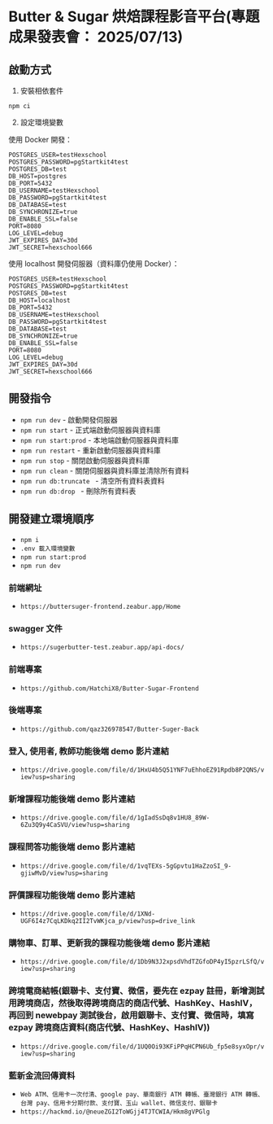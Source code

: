 # Butter & Sugar 烘焙課程影音平台(專題成果發表會： 2025/07/13)

## 啟動方式

1. 安裝相依套件

```
npm ci
```

2. 設定環境變數

使用 Docker 開發：

```
POSTGRES_USER=testHexschool
POSTGRES_PASSWORD=pgStartkit4test
POSTGRES_DB=test
DB_HOST=postgres
DB_PORT=5432
DB_USERNAME=testHexschool
DB_PASSWORD=pgStartkit4test
DB_DATABASE=test
DB_SYNCHRONIZE=true
DB_ENABLE_SSL=false
PORT=8080
LOG_LEVEL=debug
JWT_EXPIRES_DAY=30d
JWT_SECRET=hexschool666
```

使用 localhost 開發伺服器（資料庫仍使用 Docker）：

```
POSTGRES_USER=testHexschool
POSTGRES_PASSWORD=pgStartkit4test
POSTGRES_DB=test
DB_HOST=localhost
DB_PORT=5432
DB_USERNAME=testHexschool
DB_PASSWORD=pgStartkit4test
DB_DATABASE=test
DB_SYNCHRONIZE=true
DB_ENABLE_SSL=false
PORT=8080
LOG_LEVEL=debug
JWT_EXPIRES_DAY=30d
JWT_SECRET=hexschool666
```

## 開發指令

- `npm run dev` - 啟動開發伺服器
- `npm run start` - 正式端啟動伺服器與資料庫
- `npm run start:prod` - 本地端啟動伺服器與資料庫
- `npm run restart` - 重新啟動伺服器與資料庫
- `npm run stop` - 關閉啟動伺服器與資料庫
- `npm run clean` - 關閉伺服器與資料庫並清除所有資料
- `npm run db:truncate ` - 清空所有資料表資料
- `npm run db:drop ` - 刪除所有資料表

## 開發建立環境順序

- `npm i`
- `.env 載入環境變數`
- `npm run start:prod`
- `npm run dev`

### 前端網址
- `https://buttersuger-frontend.zeabur.app/Home`

### swagger 文件
- `https://sugerbutter-test.zeabur.app/api-docs/`

### 前端專案
- `https://github.com/HatchiX8/Butter-Sugar-Frontend`

### 後端專案
- `https://github.com/qaz326978547/Butter-Suger-Back`

### 登入, 使用者, 教師功能後端 demo 影片連結
- `https://drive.google.com/file/d/1HxU4b5Q51YNF7uEhhoEZ91Rpdb8P2QNS/view?usp=sharing`

### 新增課程功能後端 demo 影片連結
- `https://drive.google.com/file/d/1gIadSsDq8v1HU8_89W-6Zu3Q9y4CaSVU/view?usp=sharing`

### 課程問答功能後端 demo 影片連結
- `https://drive.google.com/file/d/1vqTEXs-5gGpvtu1HaZzoSI_9-gjiwMvD/view?usp=sharing`

### 評價課程功能後端 demo 影片連結
- `https://drive.google.com/file/d/1XNd-UGF6I4z7CqLKDkq2II2TvWKjca_p/view?usp=drive_link`

### 購物車、訂單、更新我的課程功能後端 demo 影片連結
- `https://drive.google.com/file/d/1Db9N3J2xpsdVhdTZGfoDP4yI5pzrLSfQ/view?usp=sharing`

### 跨境電商結帳(銀聯卡、支付寶、微信，要先在 ezpay 註冊，新增測試用跨境商店，然後取得跨境商店的商店代號、HashKey、HashIV，再回到 newebpay 測試後台，啟用銀聯卡、支付寶、微信時，填寫 ezpay 跨境商店資料(商店代號、HashKey、HashIV))
- `https://drive.google.com/file/d/1UQ0Oi93KFiPPqHCPN6Ub_fp5e8syxOpr/view?usp=sharing`

### 藍新金流回傳資料
- `Web ATM、信用卡一次付清、google pay、華南銀行 ATM 轉帳、臺灣銀行 ATM 轉帳、台灣 pay、信用卡分期付款、支付寶、玉山 wallet、微信支付、銀聯卡`
- `https://hackmd.io/@neueZGI2ToWGjj4TJTCWIA/Hkm8gVPGlg`


